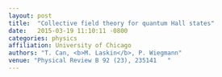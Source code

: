 ```yaml
---
layout: post
title:  "Collective field theory for quantum Hall states"
date:   2015-03-19 11:10:11 -0800
categories: physics
affiliation: University of Chicago
authors: "T. Can, <b>M. Laskin</b>, P. Wiegmann"
venue: "Physical Review B 92 (23), 235141	"
---
```

